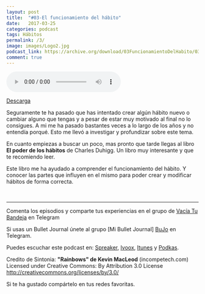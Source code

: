 ```yaml
---
layout: post
title:  "#03-El funcionamiento del hábito"
date:   2017-03-25 
categories: podcast
tags: Hábitos
permalink: /3/
image: images/Logo2.jpg
podcast_link: https://archive.org/download/03FuncionamientoDelHabito/03%20Funcionamiento%20del%20habito.mp3
comment: true
---
```


  <audio controls>
  <source src="{{ page.podcast_link }}" type="audio/mp3">

</audio>

[Descarga][mp3]
<br>

Seguramente te ha pasado que has intentado crear algún hábito nuevo o cambiar alguno que tengas y a pesar de estar muy motivado al final no lo consigues. A mi me ha pasado bastantes veces a lo largo de los años y no entendía porqué. Esto me llevó a investigar y profundizar sobre este tema. 

En cuanto empiezas a buscar un poco, mas pronto que tarde llegas al libro **El poder de los hábitos** de Charles Duhigg. Un libro muy interesante y que te recomiendo leer. 

Este libro me ha ayudado a comprender el funcionamiento del hábito. Y conocer las partes que influyen en el mismo para poder crear y modificar hábitos de forma correcta.



<br/>

___

Comenta los episodios y comparte tus experiencias en el grupo de [Vacía Tu Bandeja][Telegram] en Telegram

Si usas un Bullet Journal únete al grupo [Mi Bullet Journal] [BuJo] en Telegram.

Puedes escuchar este podcast en:
[Spreaker][Spreaker], [Ivoox][Ivoox], [Itunes][Itunes] y [Podkas][Podkas]. 


Credito de Sintonia:
**"Rainbows" de Kevin MacLeod** (incompetech.com)
Licensed under Creative Commons: By Attribution 3.0 License
http://creativecommons.org/licenses/by/3.0/

Si te ha gustado compártelo en tus redes favoritas.


[Spreaker]: https://www.spreaker.com/show/2177636
[Ivoox]: http://www.ivoox.com/podcast-vacia-tu-bandeja_sq_f1388960_1.html
[Itunes]: https://itunes.apple.com/es/podcast/vac%C3%ADa-tu-bandeja/id1212390900?mt=2
[Podkas]: http://www.podkas.com/directorio/vacia-tu-bandeja-de-lormez16/
[Telegram]: http://t.me/Vaciatubandeja 
[BuJo]: http://t.me/miBulletJournal
[mp3]: https://archive.org/download/03FuncionamientoDelHabito/03%20Funcionamiento%20del%20habito.mp3